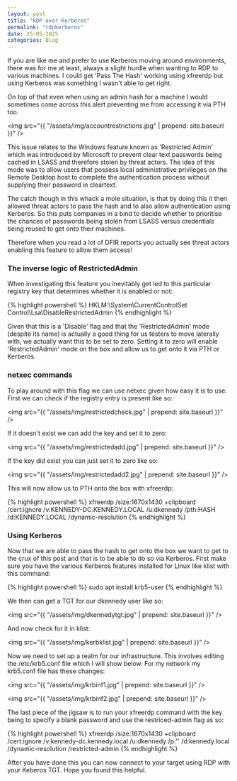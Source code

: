 ```yaml
---
layout: post
title: "RDP over Kerberos"
permalink: "rdpkerberos"
date: 25-05-2025
categories: Blog
---
```


If you are like me and prefer to use Kerberos moving around environments, there was for me at least, always a slight hurdle when wanting to RDP to various machines. I could get 'Pass The Hash' working using xfreerdp but using Kerberos was something I wasn't able to get right.

On top of that even when using an admin hash for a machine I would sometimes come across this alert preventing me from accessing it via PTH too.

<img src="{{ "/assets/img/accountrestrictions.jpg" | prepend: site.baseurl }}" />

This issue relates to the Windows feature known as 'Restricted Admin' which was introduced by Microsoft to prevent clear text passwords being cached in LSASS and therefore stolen by threat actors. The idea of this mode was to allow users that possess local administrative privileges on the Remote Desktop host to complete the authentication process without supplying their password in cleartext.

The catch though in this whack a mole situation, is that by doing this it then allowed threat actors to pass the hash and to also allow authentication using Kerberos. So this puts companies in a bind to decide whether to prioritise the chances of passwords being stolen from LSASS versus credentials being reused to get onto their machines.

Therefore when you read a lot of DFIR reports you actually see threat actors enabling this feature to allow them access!

### The inverse logic of RestrictedAdmin

When investigating this feature you inevitably get led to this particular registry key that determines whether it is enabled or not:

{% highlight powershell %}
HKLM:\System\CurrentControlSet\
Control\Lsa\DisableRestrictedAdmin
{% endhighlight %}

Given that this is a 'Disable' flag and that the 'RestrictedAdmin' mode (despite its name) is actually a good thing for us testers to move laterally with, we actually want this to be set to zero. Setting it to zero will enable 'RestrictedAdmin' mode on the box and allow us to get onto it via PTH or Kerberos.

### netxec commands

To play around with this flag we can use netxec given how easy it is to use. First we can check if the registry entry is present like so:

<img src="{{ "/assets/img/restrictedcheck.jpg" | prepend: site.baseurl }}" />

If it doesn't exist we can add the key and set it to zero:

<img src="{{ "/assets/img/restrictedadd.jpg" | prepend: site.baseurl }}" />

If the key did exist you can just set it to zero like so:

<img src="{{ "/assets/img/restrictedadd2.jpg" | prepend: site.baseurl }}" />

This will now allow us to PTH onto the box with xfreerdp:

{% highlight powershell %}
xfreerdp /size:1670x1430 +clipboard /cert:ignore /v:KENNEDY-DC.KENNEDY.LOCAL /u:dkennedy /pth:HASH /d:KENNEDY.LOCAL /dynamic-resolution
{% endhighlight %}

### Using Kerberos 

Now that we are able to pass the hash to get onto the box we want to get to the crux of this post and that is to be able to do so via Kerberos. First make sure you have the various Kerberos features installed for Linux like klist with this command:

{% highlight powershell %}
sudo apt install krb5-user
{% endhighlight %}

We then can get a TGT for our dkennedy user like so:

<img src="{{ "/assets/img/dkennedytgt.jpg" | prepend: site.baseurl }}" />

And now check for it in klist:

<img src="{{ "/assets/img/kerbklist.jpg" | prepend: site.baseurl }}" />

Now we need to set up a realm for our infrastructure. This involves editing the /etc/krb5.conf file which I will show below.
For my network my krb5.conf file has these changes:

<img src="{{ "/assets/img/krbinf1.jpg" | prepend: site.baseurl }}" />

<img src="{{ "/assets/img/krbinf2.jpg" | prepend: site.baseurl }}" />


The last piece of the jigsaw is to run your xfreerdp command with the key being to specify a blank password and use the restriced-admin flag as so:

{% highlight powershell %}
xfreerdp /size:1670x1430 +clipboard /cert:ignore /v:kennedy-dc.kennedy.local /u:dkennedy /p:'' /d:kennedy.local /dynamic-resolution /restricted-admin
{% endhighlight %}

After you have done this you can now connect to your target using RDP with your Keberos TGT. Hope you found this helpful. 












